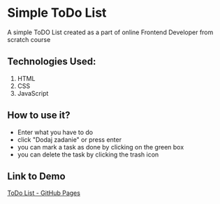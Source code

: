 # Simple ToDo List

A simple ToDO List created as a part of online Frontend Developer from scratch course

## Technologies Used:

1. HTML
2. CSS
3. JavaScript

## How to use it?

- Enter what you have to do
- click "Dodaj zadanie" or press enter
- you can mark a task as done by clicking on the green box
- you can delete the task by clicking the trash icon

## Link to Demo

[ToDo List - GitHub Pages](https://filipgraz.github.io/Simple-To-Do-List/)
